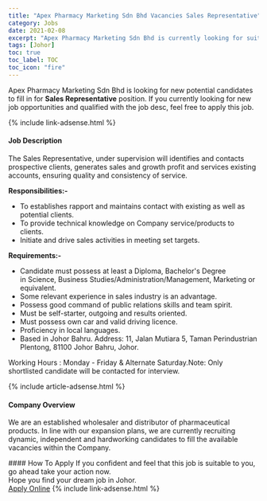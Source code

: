 ```yaml
---
title: "Apex Pharmacy Marketing Sdn Bhd Vacancies Sales Representative" 
category: Jobs 
date: 2021-02-08 
excerpt: "Apex Pharmacy Marketing Sdn Bhd is currently looking for suitable person to fill in the Sales Representative which based in Johor" 
tags: [Johor] 
toc: true 
toc_label: TOC 
toc_icon: "fire" 
--- 
```


<p>Apex Pharmacy Marketing Sdn Bhd is looking for new potential candidates to fill in for <b>Sales Representative</b> position. If you currently looking for new job opportunities and qualified with the job desc, feel free to apply this job.
</p>{% include link-adsense.html %} 
<div><div><h4>Job Description</h4></div><div><div><span><div><p>The Sales Representative, under supervision will identifies and contacts prospective clients, generates sales and growth profit and services existing accounts, ensuring quality and consistency of service.&#160;</p><p><strong>Responsibilities:-</strong></p><ul><li>To establishes rapport and maintains contact with&#160;existing as well as potential clients.</li><li>To provide technical knowledge on Company service/products to clients.</li><li>Initiate and drive sales activities in meeting set targets.<strong>&#160;&#160;&#160;&#160;&#160;&#160;&#160;</strong></li></ul><p><strong>Requirements:-</strong></p><ul><li>Candidate must possess at least a Diploma, Bachelor's Degree in&#160;Science, Business Studies/Administration/Management, Marketing or equivalent.</li><li>Some relevant experience in sales industry is an advantage.</li><li>Possess good command of public relations skills and team spirit.</li><li>Must be self-starter, outgoing and results oriented.</li><li>Must possess own car and valid driving licence.</li><li>Proficiency in local languages.</li><li>Based in Johor Bahru. Address: 11, Jalan Mutiara 5, Taman Perindustrian Plentong, 81100 Johor Bahru, Johor.</li></ul><p>Working Hours : Monday - Friday &amp; Alternate Saturday.Note: Only shortlisted candidate will be contacted for interview.</p></div></span></div></div></div> 
{% include article-adsense.html %} 
<div><div><h4>Company Overview</h4></div><div><div><span><div><p>We are an established wholesaler and distributor of pharmaceutical products. In line with our expansion plans, we are currently recruiting dynamic, independent and hardworking candidates to fill the available vacancies within the Company.</p></div></span></div></div></div> 
#### How To Apply 
If you confident and feel that this job is suitable to you, go ahead take your action now. <br/> 
Hope you find your dream job in Johor. <br/> 
<a href="https://www.jobstreet.com.my/en/job/sales-representative-4478703?jobId=jobstreet-my-job-4478703&" class="btn btn--info" target="_blank" rel="nofollow noopenner">Apply Online</a> 
{% include link-adsense.html %} 